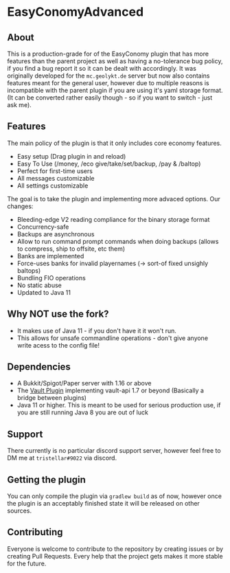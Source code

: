 # EasyConomyAdvanced

## About
This is a production-grade for of the EasyConomy plugin that has more features than the parent project as well as having a no-tolerance bug policy, if you find a bug report it so it can be dealt with accordingly.
It was originally developed for the `mc.geolykt.de` server but now also contains features meant for the general user, however due to multiple reasons is incompatible with the parent plugin if you are using it's yaml storage format. (It can be converted rather easily though - so if you want to switch - just ask me).

## Features
The main policy of the plugin is that it only includes core economy features.
* Easy setup (Drag plugin in and reload)
* Easy To Use (/money, /eco give/take/set/backup, /pay & /baltop)
* Perfect for first-time users
* All messages customizable
* All settings customizable

The goal is to take the plugin and implementing more advaced options.
Our changes:
* Bleeding-edge V2 reading compliance for the binary storage format
* Concurrency-safe
* Backups are asynchronous
* Allow to run command prompt commands when doing backups (allows to compress, ship to offsite, etc them)
* Banks are implemented
* Force-uses banks for invalid playernames (-> sort-of fixed unsighly baltops)
* Bundling FIO operations
* No static abuse
* Updated to Java 11

## Why NOT use the fork?
* It makes use of Java 11 - if you don't have it it won't run.
* This allows for unsafe commandline operations - don't give anyone write acess to the config file!

## Dependencies
* A Bukkit/Spigot/Paper server with 1.16 or above
* The [Vault Plugin](https://dev.bukkit.org/projects/vault) implementing vault-api 1.7 or beyond (Basically a bridge between plugins)
* Java 11 or higher. This is meant to be used for serious production use, if you are still running Java 8 you are out of luck

## Support
There currently is no particular discord support server, however feel free to DM me at `tristellar#9022` via discord.

## Getting the plugin
You can only compile the plugin via `gradlew build` as of now, however once the plugin is an acceptably finished state it will be released on other sources.

## Contributing
Everyone is welcome to contribute to the repository by creating issues or by creating Pull Requests. Every help that the project gets makes it more stable for the future.

